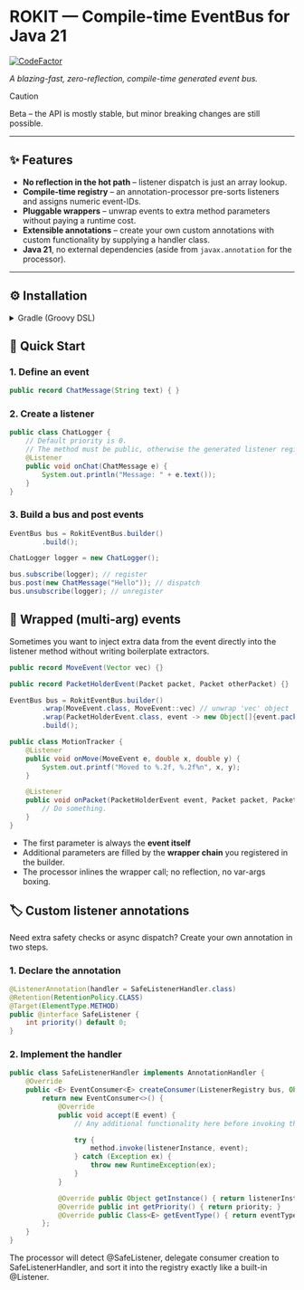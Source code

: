 # ROKIT — Compile-time EventBus for Java 21

[![CodeFactor](https://www.codefactor.io/repository/github/starobot/rokit/badge)](https://www.codefactor.io/repository/github/starobot/rokit)

*A blazing-fast, zero-reflection, compile-time generated event bus.*

> [!CAUTION]
> Beta – the API is mostly stable, but minor breaking changes are still possible.

---

## ✨ Features
* **No reflection in the hot path** – listener dispatch is just an array lookup.
* **Compile-time registry** – an annotation-processor pre-sorts listeners and assigns numeric event-IDs.
* **Pluggable wrappers** – unwrap events to extra method parameters without paying a runtime cost.
* **Extensible annotations** – create your own custom annotations with custom functionality by supplying a handler class.
* **Java 21**, no external dependencies (aside from `javax.annotation` for the processor).

---

## ⚙️ Installation

<details>
<summary>Gradle (Groovy DSL)</summary>

```groovy
repositories {
    mavenCentral()
    maven { url "https://jitpack.io" }
}

dependencies {
    // for the newest version - check releases.
    implementation "com.github.starobot.Rokit:rokit-api:version"
    implementation "com.github.starobot.Rokit:rokit-core:version"

    // If you use loom or specifically if you make a fabric minecraft mod - use "clientAnnotationProcessor" instead of regular "annotationProcessor"
    annotationProcessor "com.github.starobot.Rokit:rokit-processor:version"
}
```
</details>

## 🚀 Quick Start

### 1. Define an event
```java
public record ChatMessage(String text) { }
```

### 2. Create a listener
```java
public class ChatLogger {
    // Default priority is 0.
    // The method must be public, otherwise the generated listener registry, won't be able to access it.
    @Listener
    public void onChat(ChatMessage e) {
        System.out.println("Message: " + e.text());
    }
}
```

### 3. Build a bus and post events
```java
EventBus bus = RokitEventBus.builder()
        .build();

ChatLogger logger = new ChatLogger();

bus.subscribe(logger); // register
bus.post(new ChatMessage("Hello")); // dispatch
bus.unsubscribe(logger); // unregister
```

## 🎁 Wrapped (multi-arg) events
Sometimes you want to inject extra data from the event directly into the
listener method without writing boilerplate extractors.

```java
public record MoveEvent(Vector vec) {}

public record PacketHolderEvent(Packet packet, Packet otherPacket) {}

EventBus bus = RokitEventBus.builder()
        .wrap(MoveEvent.class, MoveEvent::vec) // unwrap 'vec' object
        .wrap(PacketHolderEvent.class, event -> new Object[]{event.packet(), event.otherPacket()}) // unwrap multiple objects from the same event
        .build();

public class MotionTracker {
    @Listener
    public void onMove(MoveEvent e, double x, double y) {
        System.out.printf("Moved to %.2f, %.2f%n", x, y);
    }

    @Listener
    public void onPacket(PacketHolderEvent event, Packet packet, Packet otherPacket) {
        // Do something.
    }
}
```

- The first parameter is always the **event itself**
- Additional parameters are filled by the **wrapper chain** you registered
in the builder.
- The processor inlines the wrapper call; no reflection, no var-args boxing.

## 🏷️ Custom listener annotations
Need extra safety checks or async dispatch? Create your own annotation in
two steps.

### 1. Declare the annotation
```java
@ListenerAnnotation(handler = SafeListenerHandler.class)
@Retention(RetentionPolicy.CLASS)
@Target(ElementType.METHOD)
public @interface SafeListener {
    int priority() default 0;
}
```

### 2. Implement the handler
```java
public class SafeListenerHandler implements AnnotationHandler {
    @Override
    public <E> EventConsumer<E> createConsumer(ListenerRegistry bus, Object listenerInstance, Method method, int priority, Class<E> eventType) {
        return new EventConsumer<>() {
            @Override
            public void accept(E event) {
                // Any additional functionality here before invoking the the method.

                try {
                    method.invoke(listenerInstance, event);
                } catch (Exception ex) {
                    throw new RuntimeException(ex);
                }
            }

            @Override public Object getInstance() { return listenerInstance; }
            @Override public int getPriority() { return priority; }
            @Override public Class<E> getEventType() { return eventType; }
        };
    }
}
```

The processor will detect @SafeListener, delegate consumer creation to
SafeListenerHandler, and sort it into the registry exactly like a
built-in @Listener.
